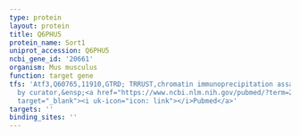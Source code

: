 ```yaml
---
type: protein
layout: protein
title: Q6PHU5
protein_name: Sort1
uniprot_accession: Q6PHU5
ncbi_gene_id: '20661'
organism: Mus musculus
function: target gene
tfs: 'Atf3,Q60765,11910,GTRD; TRRUST,chromatin immunoprecipitation assay; inferred
  by curator,&ensp;<a href="https://www.ncbi.nlm.nih.gov/pubmed/?term=22466652%5Buid%5D"
  target="_blank"><i uk-icon="icon: link"></i>Pubmed</a>'
targets: ''
binding_sites: ''
---
```


